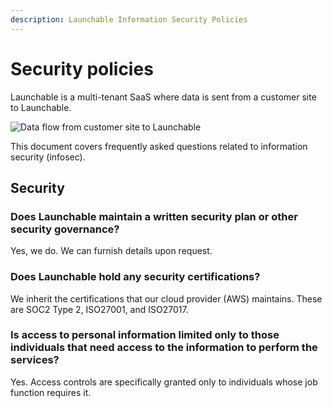 ```yaml
---
description: Launchable Information Security Policies
---
```


# Security policies

Launchable is a multi-tenant SaaS where data is sent from a customer site to Launchable.

![Data flow from customer site to Launchable](<../.gitbook/assets/data-flow (1) (1) (1) (1).png>)

This document covers frequently asked questions related to information security (infosec).

## Security

### Does Launchable maintain a written security plan or other security governance?

Yes, we do. We can furnish details upon request.

### Does Launchable hold any security certifications?

We inherit the certifications that our cloud provider (AWS) maintains. These are SOC2 Type 2, ISO27001, and ISO27017.

### Is access to personal information limited only to those individuals that need access to the information to perform the services?

Yes. Access controls are specifically granted only to individuals whose job function requires it.
